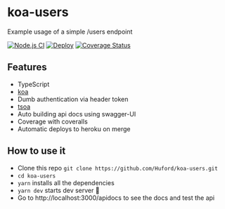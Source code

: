 # koa-users
Example usage of a simple /users endpoint

[![Node.js CI](https://github.com/Huford/koa-users/actions/workflows/node.js.yml/badge.svg?branch=main)](https://github.com/Huford/koa-users/actions/workflows/node.js.yml)
[![Deploy](https://github.com/Huford/koa-users/actions/workflows/main.yml/badge.svg)](https://github.com/Huford/koa-users/actions/workflows/main.yml)
[![Coverage Status](https://coveralls.io/repos/github/Huford/koa-users/badge.svg?branch=main)](https://coveralls.io/github/Huford/koa-users?branch=main)

## Features
- TypeScript
- [koa](https://koajs.com/)
- Dumb authentication via header token
- [tsoa](https://tsoa-community.github.io/docs/)
- Auto building api docs using swagger-UI
- Coverage with coveralls
- Automatic deploys to heroku on merge

## How to use it
- Clone this repo `git clone https://github.com/Huford/koa-users.git`
- `cd koa-users`
- `yarn` installs all the dependencies
- `yarn dev` starts dev server 🚀
- Go to http://localhost:3000/apidocs to see the docs and test the api
